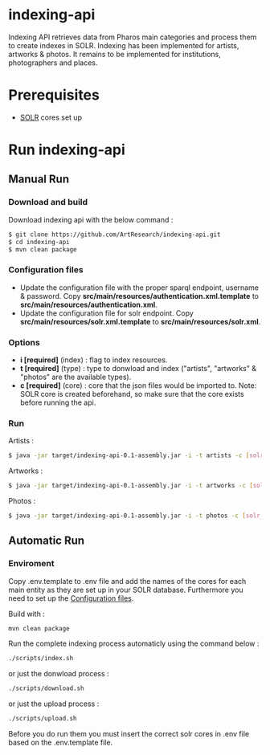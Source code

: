 # indexing-api #

Indexing API retrieves data from Pharos main categories and process them to create indexes in SOLR. Indexing has been implemented for artists, artworks & photos. It remains to be implemented for institutions, photographers and places.

# Prerequisites 

- [SOLR](https://solr.apache.org/) cores set up

# Run indexing-api

## Manual Run

### Download and build

Download indexing api with the below command :

```bash
$ git clone https://github.com/ArtResearch/indexing-api.git
$ cd indexing-api
$ mvn clean package
```

### Configuration files

- Update the configuration file with the proper sparql endpoint, username & password. Copy **src/main/resources/authentication.xml.template** to **src/main/resources/authentication.xml**.
- Update the configuration file for solr endpoint. Copy **src/main/resources/solr.xml.template** to **src/main/resources/solr.xml**.

### Options

* **i [required]** (index) : flag to index resources.
* **t [required]** (type) : type to donwload and index ("artists", "artworks" & "photos" are the available types).
* **c [required]** (core) : core that the json files would be imported to. Note: SOLR core is created beforehand, so make sure that the core exists before running the api.

### Run

Artists :

```bash
$ java -jar target/indexing-api-0.1-assembly.jar -i -t artists -c [solr_core]
```

Artworks :

```bash
$ java -jar target/indexing-api-0.1-assembly.jar -i -t artworks -c [solr_core]
```

Photos :

```bash
$ java -jar target/indexing-api-0.1-assembly.jar -i -t photos -c [solr_core]
```

## Automatic Run 

### Enviroment

Copy .env.template to .env file and add the names of the cores for each main entity as they are set up in your SOLR database. Furthermore you need to set up the [Configuration files](#configuration-files).

Build with :

```bash
mvn clean package
```

Run the complete indexing process automaticly using the command below :

```bash
./scripts/index.sh
```
 or just the donwload process : 
 
```bash
./scripts/download.sh
```
 or just the upload process : 
 
```bash
./scripts/upload.sh
```

Before you do run them you must insert the correct solr cores in .env file based on the .env.template file.
 
